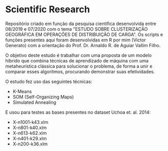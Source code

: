# Scientific Research

Repositório criado em função da pesquisa científica desenvolvida entre 08/2019 e 07/2020 com o tema "ESTUDO SOBRE CLUSTERIZAÇÃO GEOGRÁFICA EM OPERAÇÕES DE
DISTRIBUIÇÃO DE CARGA".
Os scripts e funções presentes aqui foram desenvolvidas em R por mim (Victor Generato) com a orientação do Prof. Dr. Arnaldo R. de Aguiar Vallim Filho.

O objetivo deste estudo é trabalhar com uma proposta de um modelo híbrido que combina técnicas de aprendizado de máquina com uma metaheurística clássica para solucionar o problema, de forma a unir e comparar esses algoritmos, procurando demonstrar suas efetividades.

O estudo fez uso das seguintes técnicas:
- K-Means
- SOM (Self-Organizing Maps)
- Simulated Annealing

E usou para testes as bases presentes no dataset Uchoa et. al. 2014:
- X-n1001-k43.xlm
- X-n801-k40.xlm
- X-n613-k62.xlm
- X-n401-k29.xlm
- X-n200-k36.xlm
